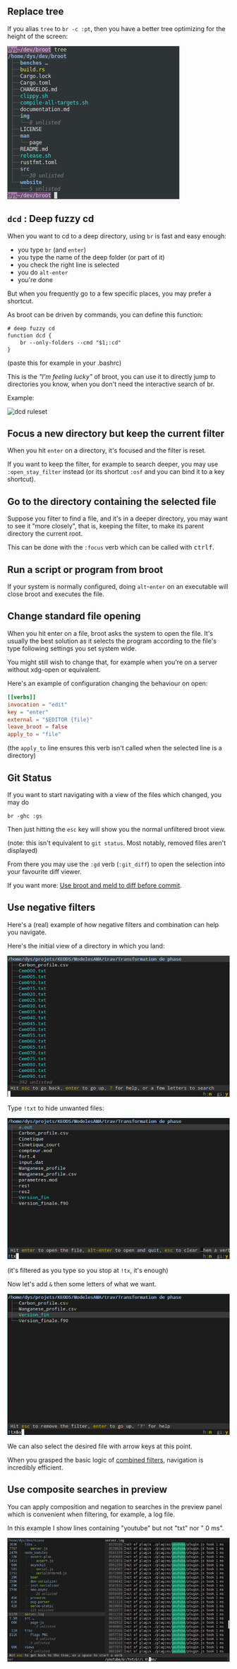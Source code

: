 ## Replace tree

If you alias `tree` to `br -c :pt`, then you have a better tree optimizing for the height of the screen:

![tree](img/20200710-alias-tree.png)

## `dcd` : Deep fuzzy cd

When you want to cd to a deep directory, using `br` is fast and easy enough:

* you type `br` (and `enter`)
* you type the name of the deep folder (or part of it)
* you check the right line is selected
* you do `alt-enter`
* you're done

But when you frequently go to a few specific places, you may prefer a shortcut.

As broot can be driven by commands, you can define this function:

	# deep fuzzy cd
	function dcd {
		br --only-folders --cmd "$1;:cd"
	}

(paste this for example in your .bashrc)

This is the *"I'm feeling lucky"* of broot, you can use it to directly jump to directories you know, when you don't need the interactive search of br.

Example:

![dcd ruleset](img/20190122-dcd_rulset.png)

## Focus a new directory but keep the current filter

When you hit `enter` on a directory, it's focused and the filter is reset.

If you want to keep the filter, for example to search deeper, you may use `:open_stay_filter` instead (or its shortcut `:osf` and you can bind it to a key shortcut).

## Go to the directory containing the selected file

Suppose you filter to find a file, and it's in a deeper directory, you may want to see it "more closely", that is, keeping the filter, to make its parent directory the current root.

This can be done with the `:focus` verb which can be called with <kbd>ctrl</kbd><kbd>f</kbd>.

## Run a script or program from broot

If your system is normally configured, doing `alt`-`enter` on an executable will close broot and executes the file.

## Change standard file opening

When you hit enter on a file, broot asks the system to open the file. It's usually the best solution as it selects the program according to the file's type following settings you set system wide.

You might still wish to change that, for example when you're on a server without xdg-open or equivalent.

Here's an example of configuration changing the behaviour on open:

```toml
[[verbs]]
invocation = "edit"
key = "enter"
external = "$EDITOR {file}"
leave_broot = false
apply_to = "file"
```

(the `apply_to` line ensures this verb isn't called when the selected line is a directory)


## Git Status

If you want to start navigating with a view of the files which changed, you may do

    br -ghc :gs

Then just hitting the `esc` key will show you the normal unfiltered broot view.

(note: this isn't equivalent to `git status`. Most notably, removed files aren't displayed)

From there you may use the `:gd` verb (`:git_diff`) to open the selection into your favourite diff viewer.

If you want more: [Use broot and meld to diff before commit](https://dystroy.org/blog/gg/).

## Use negative filters

Here's a (real) example of how negative filters and combination can help you navigate.

Here's the initial view of a directory in which you land:

![initial view](img/20200709-combneg-1.png)

Type `!txt` to hide unwanted files:

![without txt](img/20200709-combneg-2.png)

(it's filtered as you type so you stop at `!tx`, it's enough)

Now let's add `&` then some letters of what we want.

![on target](img/20200709-combneg-3.png)

We can also select the desired file with arrow keys at this point.

When you grasped the basic logic of [combined filters](../input/#combining-filtering-patterns), navigation is incredibly efficient.


## Use composite searches in preview

You can apply composition and negation to searches in the preview panel which is convenient when filtering, for example, a log file.

In this example I show lines containing "youtube" but not "txt" nor " 0 ms".

![search log](img/20200716-search-log.png)
